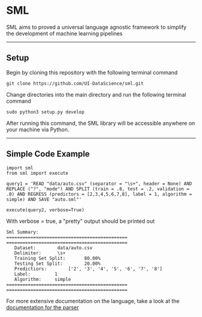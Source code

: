 # SML
SML aims to proved a universal language agnostic framework to simplify the development of machine learning pipelines
____
## Setup
Begin by cloning this repository with the following terminal command
```
git clone https://github.com/UI-DataScience/sml.git
```
Change directories into the main directory and run the following terminal command

```
sudo python3 setup.py develop
```
After running this command, the SML library will be accessible anywhere on your machine via Python.

____
## Simple Code Example

```
import sml
from sml import execute

query1 = 'READ "data/auto.csv" (separator = "\s+", header = None) AND REPLACE ("?", "mode") AND SPLIT (train = .8, test = .2, validation = .0) AND REGRESS (predictors = [2,3,4,5,6,7,8], label = 1, algorithm = simple) AND SAVE "auto.sml"'

execute(query2, verbose=True)

```

With verbose = true, a "pretty" output should be printed out

```
Sml Summary:
=============================================
=============================================
   Dataset:        data/auto.csv
   Delimiter:      \s+
   Training Set Split:       80.00%
   Testing Set Split:        20.00%
   Predictiors:        ['2', '3', '4', '5', '6', '7', '8']
   Label:         1
   Algorithm:     simple
=============================================
=============================================
```
For more extensive documentation on the language, take a look at the [documentation for the parser](https://github.com/UI-DataScience/sml/tree/master/sml/parser)
